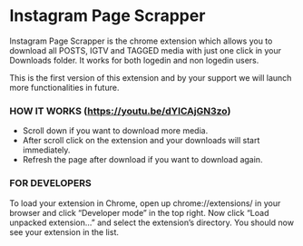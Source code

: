# Instagram Page Scrapper

Instagram Page Scrapper is the chrome extension which allows you to download all POSTS, IGTV and TAGGED media with just one click in your Downloads folder. It works for both logedin and non logedin users.

This is the first version of this extension and by your support we will launch more functionalities in future.

### HOW IT WORKS (https://youtu.be/dYlCAjGN3zo)
- Scroll down if you want to download more media.
- After scroll click on the extension and your downloads will start immediately. 
- Refresh the page after download if you want to download again.

### FOR DEVELOPERS

To load your extension in Chrome, open up chrome://extensions/ in your browser and click “Developer mode” in the top right. Now click “Load unpacked extension…” and select the extension’s directory. You should now see your extension in the list.